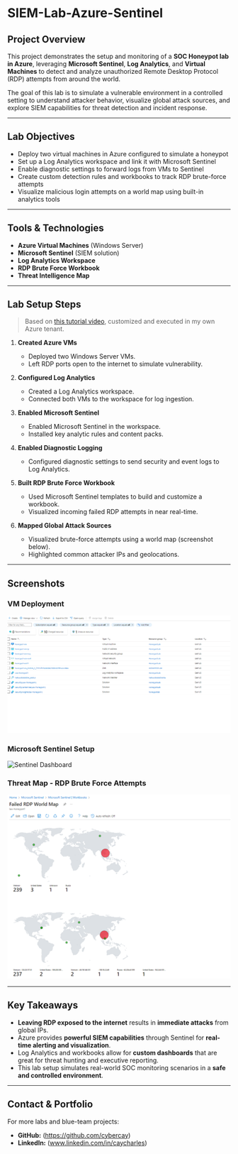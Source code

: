 # SIEM-Lab-Azure-Sentinel

## Project Overview

This project demonstrates the setup and monitoring of a **SOC Honeypot lab in Azure**, leveraging **Microsoft Sentinel**, **Log Analytics**, and **Virtual Machines** to detect and analyze unauthorized Remote Desktop Protocol (RDP) attempts from around the world.

The goal of this lab is to simulate a vulnerable environment in a controlled setting to understand attacker behavior, visualize global attack sources, and explore SIEM capabilities for threat detection and incident response.

---

## Lab Objectives

- Deploy two virtual machines in Azure configured to simulate a honeypot
- Set up a Log Analytics workspace and link it with Microsoft Sentinel
- Enable diagnostic settings to forward logs from VMs to Sentinel
- Create custom detection rules and workbooks to track RDP brute-force attempts
- Visualize malicious login attempts on a world map using built-in analytics tools

---

## Tools & Technologies

- **Azure Virtual Machines** (Windows Server)
- **Microsoft Sentinel** (SIEM solution)
- **Log Analytics Workspace**
- **RDP Brute Force Workbook**
- **Threat Intelligence Map**

---

## Lab Setup Steps

> Based on [this tutorial video](https://youtu.be/g5JL2RIbThM?si=pJrclZgGGXbcFgkS), customized and executed in my own Azure tenant.

1. **Created Azure VMs**
   - Deployed two Windows Server VMs.
   - Left RDP ports open to the internet to simulate vulnerability.

2. **Configured Log Analytics**
   - Created a Log Analytics workspace.
   - Connected both VMs to the workspace for log ingestion.

3. **Enabled Microsoft Sentinel**
   - Enabled Microsoft Sentinel in the workspace.
   - Installed key analytic rules and content packs.

4. **Enabled Diagnostic Logging**
   - Configured diagnostic settings to send security and event logs to Log Analytics.

5. **Built RDP Brute Force Workbook**
   - Used Microsoft Sentinel templates to build and customize a workbook.
   - Visualized incoming failed RDP attempts in near real-time.

6. **Mapped Global Attack Sources**
   - Visualized brute-force attempts using a world map (screenshot below).
   - Highlighted common attacker IPs and geolocations.

---

## Screenshots

### VM Deployment
![VM Setup](screenshots/vm_setup.png)

### Microsoft Sentinel Setup
![Sentinel Dashboard]()

### Threat Map - RDP Brute Force Attempts
![Threat Map](./screenshots/threat_map.png)

---

## Key Takeaways

- **Leaving RDP exposed to the internet** results in **immediate attacks** from global IPs.
- Azure provides **powerful SIEM capabilities** through Sentinel for **real-time alerting and visualization**.
- Log Analytics and workbooks allow for **custom dashboards** that are great for threat hunting and executive reporting.
- This lab setup simulates real-world SOC monitoring scenarios in a **safe and controlled environment**.

---

## Contact & Portfolio

For more labs and blue-team projects:

- **GitHub:** (https://github.com/cybercay)
- **LinkedIn:** (www.linkedin.com/in/caycharles)

